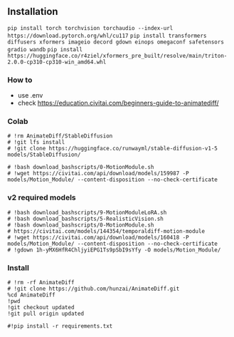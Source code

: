 

## Installation

`pip install torch torchvision torchaudio --index-url https://download.pytorch.org/whl/cu117`
`pip install transformers diffusers xformers imageio decord gdown einops omegaconf safetensors gradio wandb`
`pip install https://huggingface.co/r4ziel/xformers_pre_built/resolve/main/triton-2.0.0-cp310-cp310-win_amd64.whl`

### How to 
- use .env 
- check https://education.civitai.com/beginners-guide-to-animatediff/

### Colab

```
# !rm AnimateDiff/StableDiffusion
# !git lfs install
# !git clone https://huggingface.co/runwayml/stable-diffusion-v1-5 models/StableDiffusion/
```

```
# !bash download_bashscripts/0-MotionModule.sh
# !wget https://civitai.com/api/download/models/159987 -P models/Motion_Module/ --content-disposition --no-check-certificate
```

### v2 required models
```
# !bash download_bashscripts/9-MotionModuleLoRA.sh
# !bash download_bashscripts/5-RealisticVision.sh
# !bash download_bashscripts/0-MotionModule.sh
# https://civitai.com/models/144354/temporaldiff-motion-module
# !wget https://civitai.com/api/download/models/160418 -P models/Motion_Module/ --content-disposition --no-check-certificate
# !gdown 1h-yMX6HfR4ChljyiEPG1Ts9pSbI9sYfy -O models/Motion_Module/
```

### Install
```
# !rm -rf AnimateDiff
# !git clone https://github.com/hunzai/AnimateDiff.git
%cd AnimateDiff
!pwd
!git checkout updated
!git pull origin updated
```

`#!pip install -r requirements.txt`
